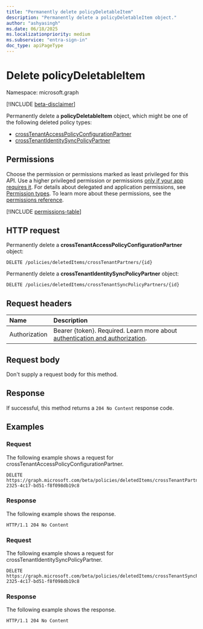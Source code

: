 ```yaml
---
title: "Permanently delete policyDeletableItem"
description: "Permanently delete a policyDeletableItem object."
author: "ashyasingh"
ms.date: 06/18/2025
ms.localizationpriority: medium
ms.subservice: "entra-sign-in"
doc_type: apiPageType
---
```


# Delete policyDeletableItem

Namespace: microsoft.graph

[!INCLUDE [beta-disclaimer](../../includes/beta-disclaimer.md)]

Permanently delete a **policyDeletableItem** object, which might be one of the following deleted policy types:
- [crossTenantAccessPolicyConfigurationPartner](../resources/crosstenantaccesspolicyconfigurationpartner.md)
- [crossTenantIdentitySyncPolicyPartner](../resources/crosstenantidentitysyncpolicypartner.md)

## Permissions

Choose the permission or permissions marked as least privileged for this API. Use a higher privileged permission or permissions [only if your app requires it](/graph/permissions-overview#best-practices-for-using-microsoft-graph-permissions). For details about delegated and application permissions, see [Permission types](/graph/permissions-overview#permission-types). To learn more about these permissions, see the [permissions reference](/graph/permissions-reference).

<!-- {
  "blockType": "permissions",
  "name": "policydeletableitem-list-permissions"
}
-->
[!INCLUDE [permissions-table](../includes/permissions/policydeletableitem-list-permissions.md)]

## HTTP request

Permanently delete a **crossTenantAccessPolicyConfigurationPartner** object:
<!-- {
  "blockType": "ignored"
}
-->
``` http
DELETE /policies/deletedItems/crossTenantPartners/{id}
```


Permanently delete a **crossTenantIdentitySyncPolicyPartner** object:
<!-- {
  "blockType": "ignored"
}
-->
``` http
DELETE /policies/deletedItems/crossTenantSyncPolicyPartners/{id}
```

## Request headers

|Name|Description|
|:---|:---|
|Authorization|Bearer {token}. Required. Learn more about [authentication and authorization](/graph/auth/auth-concepts).|

## Request body

Don't supply a request body for this method.

## Response

If successful, this method returns a `204 No Content` response code.

## Examples

### Request

The following example shows a request for crossTenantAccessPolicyConfigurationPartner.
<!-- {
  "blockType": "request",
  "name": "delete_policydeletableitem"
}
-->
```HTTP
DELETE https://graph.microsoft.com/beta/policies/deletedItems/crossTenantPartners/809cbbd2-2325-4c17-bd51-f8f098db19c8
```


### Response

The following example shows the response.
<!-- {
  "blockType": "response",
  "truncated": true
}
-->
``` http
HTTP/1.1 204 No Content
```

### Request

The following example shows a request for crossTenantIdentitySyncPolicyPartner.
<!-- {
  "blockType": "request",
  "name": "delete_policydeletableitem"
}
-->
```HTTP
DELETE https://graph.microsoft.com/beta/policies/deletedItems/crossTenantSyncPolicyPartners/809cbbd2-2325-4c17-bd51-f8f098db19c8
```


### Response

The following example shows the response.
<!-- {
  "blockType": "response",
  "truncated": true
}
-->
``` http
HTTP/1.1 204 No Content
```

